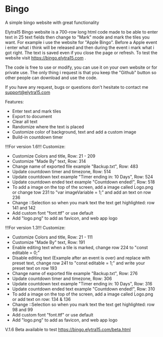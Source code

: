# Bingo
A simple bingo website with great functionality 


Elytra15 Bingo website is a 700-row long html code made to be able to enter text in 25 text fields then change to "Mark" mode and mark the tiles you want. For example i use the website for "Apple Bingo". Before a Apple event i enter what i think will be released and then during the event i mark what i got right. The text is saved even if you close the page or refresh. To test the website visit https://bingo.elytra15.com .

The code is free to use or modify, you can use it on your own website or for private use. The only thing i request is that you keep the "Github" button so other people can download and use the code.

If you have any request, bugs or questions don't hesitate to contact me support@elytra15.com

Features:
- Enter text and mark tiles
- Export to document
- Clear all text
- Randomize where the text is placed
- Customize color of background, text and add a custom image
- Build-in countdown timer

!!!For version 1.6!!!
Customize:
- Customize Colors and title, Row: 21 - 209
- Customize "Made By" text, Row: 314
- Change name of exported file example "Backup.txt", Row: 483
- Update countdown timer and timezone, Row: 514
- Update countdown text example "Timer ending in: 10 Days", Row: 524
- Update countdown ended text example "Countdown ended!", Row: 518
- To add a image on the top of the screen, add a image called Logo.png or change tow 231 to "var imageVariable = 1;" and add an text on row 236
- Change ::Selection so when you mark text the text get highlighted: row 141 and 142
- Add custom font "font.ttf" or use default
- Add "logo.png" to add as favicon, and web app logo


!!!For version 1.3!!!
Customize:
- Customize Colors and title, Row: 21 - 111
- Customize "Made By" text, Row: 191
- Enable editing text when a tile is marked, change row 224 to "const editable = 0;"
- Disable editing text (Example after an event is over) and replace with preset text, change row 241 to "const editable = 1;"
  and write your preset text on row 193
- Change name of exported file example "Backup.txt", Row: 276
- Update countdown timer and timezone, Row: 306
- Update countdown text example "Timer ending in: 10 Days", Row: 316
- Update countdown ended text example "Countdown ended!", Row: 310
- To add a image on the top of the screen, add a image called Logo.png or add text on row: 134 & 136
- Change ::Selection so when you mark text the text get highlighted: row 98 and 99
- Add custom font "font.ttf" or use default
- Add "logo.png" to add as favicon, and web app logo


V.1.6 Beta available to test https://bingo.elytra15.com/beta.html
